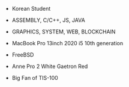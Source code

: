 - Korean Student

- ASSEMBLY, C/C++, JS, JAVA

- GRAPHICS, SYSTEM, WEB, BLOCKCHAIN

- MacBook Pro 13inch 2020 i5 10th generation

- FreeBSD

- Anne Pro 2 White Gaetron Red

- Big Fan of TIS-100

